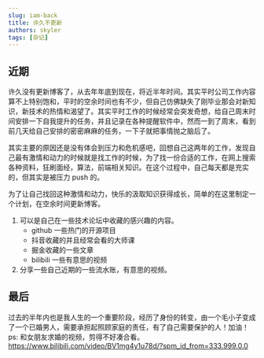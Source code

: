 ```yaml
---
slug: iam-back
title: 许久不更新
authors: skyler
tags: [杂记]
---
```


## 近期

许久没有更新博客了，从去年年底到现在，将近半年时间。其实平时公司工作内容算不上特别饱和，平时的空余时间也有不少，但自己仿佛缺失了刚毕业那会对新知识，新技术的热情和渴望了。其实平时工作的时候经常会突发奇想，给自己周末时间安排一下自我提升的任务，并且记录在各种提醒软件中，然而一到了周末，看到前几天给自己安排的密密麻麻的任务，一下子就把事情抛之脑后了。

其实主要的原因还是没有体会到压力和危机感吧，回想自己这两年的工作，发现自己最有激情和动力的时候就是找工作的时候，为了找一份合适的工作，在网上搜索各种资料，狂刷面经，算法，前端相关知识。在这个过程中，自己每天都是充实的，但其实是被压力 push 的。

为了让自己找回这种激情和动力，快乐的汲取知识获得成长，简单的在这里制定一个计划，在空余时间更新博客。

1. 可以是自己在一些技术论坛中收藏的感兴趣的内容。
   - github 一些热门的开源项目
   - 抖音收藏的并且经常会看的大师课
   - 掘金收藏的一些文章
   - bilibili 一些有意思的视频
2. 分享一些自己近期的一些流水账，有意思的视频。

## 最后

过去的半年内也是我人生的一个重要阶段，经历了身份的转变，由一个毛小子变成了一个已婚男人，需要承担起照顾家庭的责任，有了自己需要保护的人！加油！
ps: 和女朋友求婚的视频，剪得不好凑合看。https://www.bilibili.com/video/BV1mg4y1u78d/?spm_id_from=333.999.0.0
